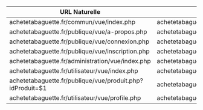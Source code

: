 | URL Naturelle                                             | URL réécrite                            |
|-----------------------------------------------------------|-----------------------------------------|
| achetetabaguette.fr/commun/vue/index.php                  | achetetabaguette.fr                     |
| achetetabaguette.fr/publique/vue/a-propos.php             | achetetabaguette.fr/a-propos            |
| achetetabaguette.fr/publique/vue/connexion.php            | achetetabaguette.fr/connexion           |
| achetetabaguette.fr/publique/vue/inscription.php          | achetetabaguette.fr/inscription         |
| achetetabaguette.fr/administration/vue/index.php          | achetetabaguette.fr/administration      |
| achetetabaguette.fr/utilisateur/vue/index.php             | achetetabaguette.fr/panier              |
| achetetabaguette.fr/publique/vue/produit.php?idProduit=$1 | achetetabaguette.fr/boutique/produit/$1 |
| achetetabaguette.fr/utilisateur/vue/profile.php           | achetetabaguette.fr/mesinformations     |